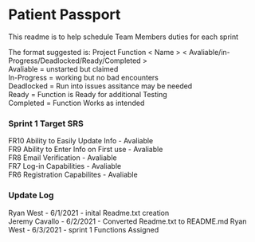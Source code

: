 # Patient Passport
This readme is to help schedule Team Members duties for each sprint

The format suggested is: Project Function < Name > < Avaliable/in-Progress/Deadlocked/Ready/Completed >\
Avaliable   = unstarted but claimed\
In-Progress = working but no bad encounters\
Deadlocked  = Run into issues assitance may be needed\
Ready       = Function is Ready for additional Testing\
Completed   = Function Works as intended

### Sprint 1 Target SRS

FR10 Ability to  Easily Update Info - <Ryan> Avaliable\
FR9 Ability to Enter Info on First use -<Jeremy> Avaliable\
FR8 Email Verification -<Austin> Avaliable \
FR7 Log-in Capabilities -<Marcel> Avaliable \
FR6 Registration Capabilites -<Arek> Avaliable 

### Update Log
Ryan West - 6/1/2021 - inital Readme.txt creation\
Jeremy Cavallo - 6/2/2021 - Converted Readme.txt to README.md
Ryan West - 6/3/2021 - sprint 1 Functions Assigned
